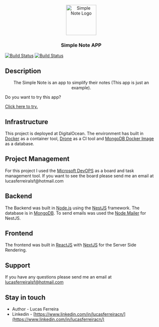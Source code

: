 <p align="center">
  <img src="https://res.cloudinary.com/becoder/image/upload/v1569801466/Simple%20Note%20Assets/Simple_Note_App_Main_-_1024x1024_tmg0de.png" width="100" alt="Simple Note Logo" />
  <h3 align="center">Simple Note APP</h3>
</p>

[![Build Status](https://drone.becoder.com.br/api/badges/lucasferreiralsf/simple-note-app/status.svg?ref=refs/heads/master)](https://drone.becoder.com.br/lucasferreiralsf/simple-note-app)
[![Build Status](https://drone.becoder.com.br/api/badges/lucasferreiralsf/simple-note-app/status.svg?ref=refs/heads/dev)](https://drone.becoder.com.br/lucasferreiralsf/simple-note-app)

## Description

  <p align="center">The Simple Note is an app to simplify their notes (This app is just an example).</p>

  Do you want to try this app?

  <a href="https://simplenote.becoder.com.br" target="_blank">Click here to try.</a>

## Infrastructure

<p>
This project is deployed at DigitalOcean. The environment has built in <a href="https://www.docker.com/" target="_blank">Docker</a> as a container tool, <a href="https://drone.io/" target="_blank">Drone</a> as a CI tool and <a href="https://hub.docker.com/_/mongo" target="_blank">MongoDB Docker Image</a> as a database.
</p>

## Project Management

<p>
For this project I used the <a href="https://dev.azure.com" target="_blank">Microsoft DevOPS</a> as a board and task management tool. If you want to see the board please send me an email at lucasferreiralsf@hotmail.com
</p>

## Backend

<p>
The Backend was built in <a href="http://nodejs.org" target="_blank">Node.js</a> using the <a href="http://nestjs.com/" target="_blank">NestJS</a> framework. The database is in <a href="https://hub.docker.com/_/mongo" target="_blank">MongoDB</a>. To send emails was used the <a href="https://github.com/nest-modules/mailer" target="_blank">Node Mailer</a> for NestJS.
</p>

## Frontend

The frontend was built in <a href="https://reactjs.org/" target="_blank">ReactJS</a> with <a href="https://nextjs.org/" target="_blank">NextJS</a> for the Server Side Rendering.

## Support

If you have any questions please send me an email at lucasferreiralsf@hotmail.com

## Stay in touch

- Author - Lucas Ferreira
- Linkedin - [https://www.linkedin.com/in/lucasferreiracn/](https://www.linkedin.com/in/lucasferreiracn/)
